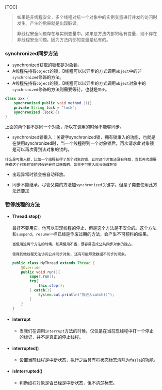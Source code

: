 [TOC]



> 如果是非线程安全，多个线程对统一个对象中的实例变量进行并发的访问时发生。产生的后果就是出现脏读。
>
> 非线程安全问题存在与实例变量中。如果是方法内部的私有变量，则不存在非线程安全问题。因为方法内部的变量是私有的。

### synchronized同步方法

- synchronized获取的锁都是对象锁。
- A线程先持有`object`的锁，B线程可以以异步的方式调用`object`中的非`synchronized`修饰的方法。
- A线程先持有`object`的锁，B线程可以以异步的方式调用`object`对象中的`synchronized`修饰的方法则需要等待，也就是`同步`。

```java
class xxx {
    synchronized public void method (){}
    private String lock = "lock";
    synchronized (lock){}  
}
```

上面的两个锁不是同一个对象，所以在调用的时候不能够同步。



- synchronized锁重入：关键字synchronized锁，拥有锁重入的功能，也就是在使用synchronized时，当一个线程得到一个对象锁后，再次请求此对象锁是可以再次得到该对象的锁的。

`什么是可重入锁，比如一个线程获得了某个对象的锁，此时这个对象还没有释放，当其再次想要获得这个对象的锁的时候还是可以获取的。如果不可重入就会造成死锁`

- 出现异常时锁会被自动释放。

- 同步不能继承，尽管父类的方法加`synchronized`关键字，但是子类要使用此方法还要加



### 暂停线程的方法

- #### Thread.stop()

  最好不要用它。他可以实现线程的停止，但是这个方法是不安全的。这个方法和`suspend`，`resume`一样已经是作废过期的方法，会产生不可预料的结果。

  `当使用这两个方法的时候，如果使用不当，很容易造成公共同步对象的独占。`

  `使得其他线程无法访问公共同步对象`，`还有可能导致数据不同步的现象。`

  ```java
  public class MyThread extends Thread {
      @Override
      public void run(){
          super.run();
          try{
              this.stop();
          } catch(){
              System.out.println("我进入catch()");
          }
      }
  }
  ```

- #### Interrupt

  - 当我们在调用`interrupt`方法的时候，仅仅是在当前现线程中打一个停止的标记，并不是真正的停止线程。

- #### interrupted()

  - 设置当前线程是中断状态，执行之后具有将状态标志清除为`fasle`的功能。

- #### isInterrupted()

  - 判断线程对象是否已经是中断状态，但不清楚标志。
